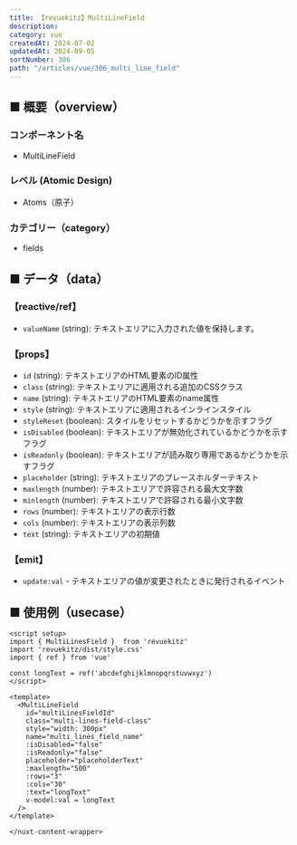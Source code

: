 ```yaml
---
title: 【revuekitz】MultiLineField
description:
category: vue
createdAt: 2024-07-02
updatedAt: 2024-09-05
sortNumber: 306
path: "/articles/vue/306_multi_line_field"
---
```


<nuxt-content-wrapper>

## ■ 概要（overview）
### コンポーネント名
- MultiLineField

### レベル (Atomic Design)
-  Atoms（原子）

### カテゴリー（category）
- fields

## ■ データ（data）

### 【reactive/ref】
- `valueName` (string): テキストエリアに入力された値を保持します。

### 【props】
- `id` (string): テキストエリアのHTML要素のID属性
- `class` (string): テキストエリアに適用される追加のCSSクラス
- `name` (string): テキストエリアのHTML要素のname属性
- `style` (string): テキストエリアに適用されるインラインスタイル
- `styleReset` (boolean): スタイルをリセットするかどうかを示すフラグ
- `isDisabled` (boolean): テキストエリアが無効化されているかどうかを示すフラグ
- `isReadonly` (boolean): テキストエリアが読み取り専用であるかどうかを示すフラグ
- `placeholder` (string): テキストエリアのプレースホルダーテキスト
- `maxlength` (number): テキストエリアで許容される最大文字数
- `minlength` (number): テキストエリアで許容される最小文字数
- `rows` (number): テキストエリアの表示行数
- `cols` (number): テキストエリアの表示列数
- `text` (string): テキストエリアの初期値

### 【emit】
- `update:val` - テキストエリアの値が変更されたときに発行されるイベント

## ■ 使用例（usecase）
```vue
<script setup>
import { MultiLinesField }  from 'revuekitz'
import 'revuekitz/dist/style.css' 
import { ref } from 'vue'

const longText = ref('abcdefghijklmnopqrstuvwxyz')
</script>

<template>
  <MultiLineField
    id="multiLinesFieldId"
    class="multi-lines-field-class"
    style="width: 300px"
    name="multi_lines_field_name"
    :isDisabled="false"
    :isReadonly="false"
    placeholder="placeholderText"
    :maxlength="500"
    :rows="3"
    :cols="30"
    :text="longText"
    v-model:val = longText
  />
</template>

</nuxt-content-wrapper>
```





